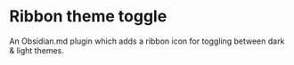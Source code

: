 # Ribbon theme toggle

An Obsidian.md plugin which adds a ribbon icon for toggling between dark & light themes.

